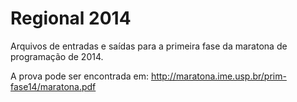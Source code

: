 Regional 2014
=============

Arquivos de entradas e saídas para a primeira fase da maratona
de programação de 2014.

A prova pode ser encontrada em:
<http://maratona.ime.usp.br/prim-fase14/maratona.pdf>
